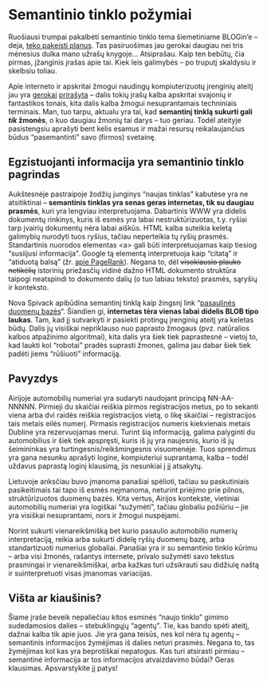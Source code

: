 # Semantinio tinklo požymiai

<p>Ruošiausi trumpai pakalbėti semantinio tinklo tema šiemetiniame BLOGin’e – deja, <a href="https://www.dominykas.lt/2008/04/pizza-expo-paroda-betono-oazeje.html">teko pakeisti planus</a>. Tas pasiruošimas jau gerokai daugiau nei tris mėnesius dulka mano užrašų knygoje… Atsiprašau. Kaip ten bebūtų, čia pirmas, įžanginis įrašas apie tai. Kiek leis galimybės – po truputį skaldysiu ir skelbsiu toliau.</p>
<p>Apie interneto ir apskritai žmogui naudingų kompiuterizuotų įrenginių ateitį jau yra <a href="http://www.balsas.lt/naujiena/189356">gerokai</a> <a href="http://neziniukas.wordpress.com/2007/11/25/interneto-ateitis-semantinis-tinklas/">prirašyta</a> – dalis tokių įrašų kalba apskritai svajonių ir fantastikos tonais, kita dalis kalba žmogui nesuprantamais techniniais terminais. Man, tuo tarpu, aktualu yra tai, kad <strong>semantinį tinklą sukurti gali <em>tik</em> žmonės</strong>, o kuo daugiau žmonių tai darys – tuo geriau. Todėl ateityje pasistengsiu aprašyti bent kelis esamus ir mažai resursų reikalaujančius būdus “pasemantinti” savo (firmos) svetainę.</p>
<p><span id="more-63"></span></p>
<h2>Egzistuojanti informacija yra semantinio tinklo pagrindas</h2>
<p>Aukštesnėje pastraipoje žodžių junginys “naujas tinklas” kabutėse yra ne atsitiktinai – <strong>semantinis tinklas yra senas geras internetas, tik su daugiau prasmės</strong>, kuri yra lengviau interpretuojama. Dabartinis WWW yra didelis dokumentų rinkinys, kuris iš esmės yra labai nestruktūrizuotas, t.y. ryšiai tarp įvairių dokumentų nėra labai aiškūs. HTML kalba suteikia keletą galimybių nurodyti tuos ryšius, tačiau neperteikia tų ryšių prasmės. Standartinis nuorodos elementas &lt;a&gt; gali būti interpretuojamas kaip tiesiog “susiijusi informacija”. Google tą elementą interpretuoja kaip “citatą” ir “atiduotą balsą” (žr. <a href="http://www.nezinau.lt/dar-karta-apie-pagerank-mitai-ir-faktai">apie PageRank</a>). Negana to, dėl <del>visokiausio plauko netikėlių</del> istorinių priežasčių vidinė dažno HTML dokumento struktūra taipogi neatspindi to dokumento dalių (o tuo labiau teksto) prasmės, sąryšių ir konteksto.</p>
<p>Nova Spivack apibūdina semantinį tinklą kaip žingsnį link “<a href="http://novaspivack.typepad.com/nova_spivacks_weblog/2005/10/towards_a_world.html">pasaulinės duomenų bazės</a>“. Šiandien gi, <strong>internetas tėra vienas labai didelis BLOB tipo laukas</strong>. Tam, kad jį sutvarkyti ir pasiekti protingų įrenginių ateitį yra keletas būdų. Dalis jų visiškai nepriklauso nuo paprasto žmogaus (pvz. natūralios kalbos atpažinimo algoritmai), kita dalis yra šiek tiek paprastesnė – vietoj to, kad laukti kol “robotai” pradės suprasti žmones, galima jau dabar šiek tiek padėti jiems “rūšiuoti” informaciją.</p>
<h2>Pavyzdys</h2>
<p>Airijoje automobilių numeriai yra sudaryti naudojant principą NN-AA-NNNNN. Pirmieji du skaičiai reiškia pirmos registracijos metus, po to sekanti viena arba dvi raidės reiškia registracijos vietą, o likę skaičiai – registracijos tais metais eilės numerį. Pirmasis registracijos numeris kiekvienais metais Dubline yra rezervuojamas merui. Turint šią informaciją, galima palyginti du automobilius ir šiek tiek apspręsti, kuris iš jų yra naujesnis, kurio iš jų šeimininkas yra turtingesnis/reikšmingesnis visuomenėje. Tuos sprendimus yra gana nesunku aprašyti logine, kompiuteriui suprantama, kalba – todėl uždavus paprastą loginį klausimą, jis nesunkiai į jį atsakytų.</p>
<p>Lietuvoje anksčiau buvo įmanoma panašiai spėlioti, tačiau su paskutiniais pasikeitimais tai tapo iš esmės neįmanoma, neturint priėjimo prie pilnos, struktūrizuotos duomenų bazės. Kita vertus, Airijos kontekste, vietiniai automobilių numeriai yra logiškai “sužymėti”, tačiau globaliu požiūriu – jie yra visiškai nesuprantami, nors ir žmogui nuspėjami.</p>
<p>Norint sukurti vienareikšmišką bet kurio pasaulio automobilio numerių interpretaciją, reikia arba sukurti didelę ryšių duomenų bazę, arba standartizuoti numerius globaliai. Panašiai yra ir su semantinio tinklo kūrimu – arba visi žmonės, rašantys internete, privalo sužymėti savo tekstus prasmingai ir vienareikšmiškai, arba kažkas turi užsikrauti sau didžiulę naštą ir suinterpretuoti visas įmanomas variacijas.</p>
<h2>Višta ar kiaušinis?</h2>
<p>Šiame įraše beveik nepaliečiau kitos esminės “naujo tinklo” gimimo sudedamosios dalies – stebuklingųjų “agentų”. Tie, kas bando spėti ateitį, dažnai kalba tik apie juos. Jie yra gana teisūs, nes kol nėra tų agentų – semantinis informacijos žymėjimas iš dalies neturi prasmės. Negana to, tas žymėjimas kol kas yra beprotiškai nepatogus. Kas turi atsirasti pirmiau – semantinė informacija ar tos informacijos atvaizdavimo būdai? Geras klausimas. Apsvarstykite jį patys!</p>